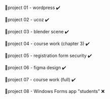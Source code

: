 📌project 01 - wordpress ✔️

📌project 02 - ucoz ✔️

📌project 03 - blender scene ✔️

📌project 04 - course work (chapter 3) ✔️

📌project 05 - registration form security ✔️

📌project 06 - figma design ✔️

📌project 07 - course work (full) ✔️

📌project 08 - Windows Forms app "students" ❌
